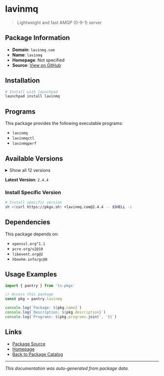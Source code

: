 # lavinmq

> Lightweight and fast AMQP (0-9-1) server

## Package Information

- **Domain**: `lavinmq.com`
- **Name**: `lavinmq`
- **Homepage**: Not specified
- **Source**: [View on GitHub](https://github.com/pkgxdev/pantry/tree/main/projects/lavinmq.com/package.yml)

## Installation

```bash
# Install with launchpad
launchpad install lavinmq
```

## Programs

This package provides the following executable programs:

- `lavinmq`
- `lavinmqctl`
- `lavinmqperf`

## Available Versions

<details>
<summary>Show all 12 versions</summary>

- `2.4.4`, `2.4.3`, `2.4.2`, `2.4.1`, `2.4.0`
- `2.3.0`, `2.2.0`, `2.1.0`, `2.0.2`, `2.0.1`
- `2.0.0`, `1.3.1`

</details>

**Latest Version**: `2.4.4`

### Install Specific Version

```bash
# Install specific version
sh <(curl https://pkgx.sh) +lavinmq.com@2.4.4 -- $SHELL -i
```

## Dependencies

This package depends on:

- `openssl.org^1.1`
- `pcre.org/v2@10`
- `libevent.org@2`
- `hboehm.info/gc@8`

## Usage Examples

```typescript
import { pantry } from 'ts-pkgx'

// Access this package
const pkg = pantry.lavinmq

console.log(`Package: ${pkg.name}`)
console.log(`Description: ${pkg.description}`)
console.log(`Programs: ${pkg.programs.join(', ')}`)
```

## Links

- [Package Source](https://github.com/pkgxdev/pantry/tree/main/projects/lavinmq.com/package.yml)
- [Homepage](#)
- [Back to Package Catalog](../../package-catalog.md)

---

*This documentation was auto-generated from package data.*
